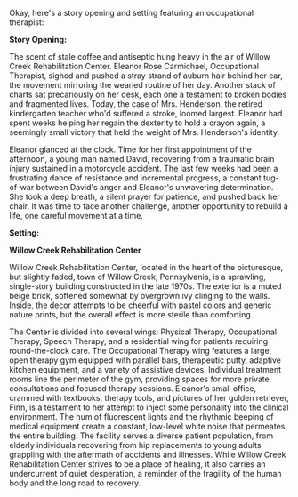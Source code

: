 Okay, here's a story opening and setting featuring an occupational therapist:

**Story Opening:**

The scent of stale coffee and antiseptic hung heavy in the air of Willow Creek Rehabilitation Center.  Eleanor Rose Carmichael, Occupational Therapist, sighed and pushed a stray strand of auburn hair behind her ear, the movement mirroring the wearied routine of her day.  Another stack of charts sat precariously on her desk, each one a testament to broken bodies and fragmented lives. Today, the case of Mrs. Henderson, the retired kindergarten teacher who'd suffered a stroke, loomed largest. Eleanor had spent weeks helping her regain the dexterity to hold a crayon again, a seemingly small victory that held the weight of Mrs. Henderson's identity.

Eleanor glanced at the clock. Time for her first appointment of the afternoon, a young man named David, recovering from a traumatic brain injury sustained in a motorcycle accident. The last few weeks had been a frustrating dance of resistance and incremental progress, a constant tug-of-war between David's anger and Eleanor's unwavering determination. She took a deep breath, a silent prayer for patience, and pushed back her chair. It was time to face another challenge, another opportunity to rebuild a life, one careful movement at a time.

**Setting:**

**Willow Creek Rehabilitation Center**

Willow Creek Rehabilitation Center, located in the heart of the picturesque, but slightly faded, town of Willow Creek, Pennsylvania, is a sprawling, single-story building constructed in the late 1970s.  The exterior is a muted beige brick, softened somewhat by overgrown ivy clinging to the walls.  Inside, the decor attempts to be cheerful with pastel colors and generic nature prints, but the overall effect is more sterile than comforting.

The Center is divided into several wings: Physical Therapy, Occupational Therapy, Speech Therapy, and a residential wing for patients requiring round-the-clock care.  The Occupational Therapy wing features a large, open therapy gym equipped with parallel bars, therapeutic putty, adaptive kitchen equipment, and a variety of assistive devices. Individual treatment rooms line the perimeter of the gym, providing spaces for more private consultations and focused therapy sessions.  Eleanor's small office, crammed with textbooks, therapy tools, and pictures of her golden retriever, Finn, is a testament to her attempt to inject some personality into the clinical environment. The hum of fluorescent lights and the rhythmic beeping of medical equipment create a constant, low-level white noise that permeates the entire building. The facility serves a diverse patient population, from elderly individuals recovering from hip replacements to young adults grappling with the aftermath of accidents and illnesses.  While Willow Creek Rehabilitation Center strives to be a place of healing, it also carries an undercurrent of quiet desperation, a reminder of the fragility of the human body and the long road to recovery.
